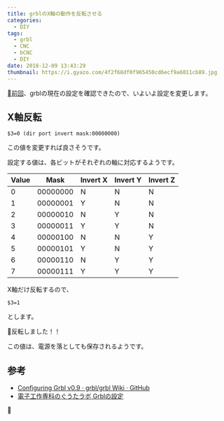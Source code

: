 ```yaml
---
title: grblのX軸の動作を反転させる
categories:
  - DIY
tags:
  - grbl
  - CNC
  - bCNC
  - DIY
date: 2018-12-09 13:43:29
thumbnail: https://i.gyazo.com/4f2f68df0f965450cd6ecf9a6011cb89.jpg
---
```

[前回](/2018/12/08/grbl-default-value/)、grblの現在の設定を確認できたので、いよいよ設定を変更します。

## X軸反転
```
$3=0 (dir port invert mask:00000000)
```
この値を変更すれば良さそうです。

設定する値は、各ビットがそれぞれの軸に対応するようです。

|Value	|Mask	|Invert X	|Invert Y	|Invert Z|
|-------|-------|-----------|-----------|--------|
|0	    |00000000	|N	|N	|N  |
|1	    |00000001	|Y	|N	|N  |
|2	    |00000010	|N	|Y	|N  |
|3	    |00000011	|Y	|Y	|N  |
|4	    |00000100	|N	|N	|Y  |
|5	    |00000101	|Y	|N	|Y  |
|6	    |00000110	|N	|Y	|Y  |
|7	    |00000111	|Y	|Y	|Y  |

X軸だけ反転するので、
```
$3=1
```
とします。

反転しました！！

この値は、電源を落としても保存されるようです。

## 参考
- [Configuring Grbl v0\.9 · grbl/grbl Wiki · GitHub](https://github.com/grbl/grbl/wiki/Configuring-Grbl-v0.9)
- [電子工作専科のぐうたラボ Grblの設定](http://denshikousakusenka.blog.fc2.com/blog-entry-92.html)

